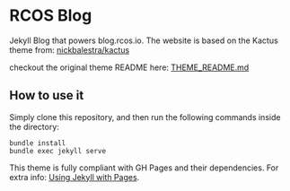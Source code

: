 # RCOS Blog

Jekyll Blog that powers blog.rcos.io. The website is based on the Kactus theme from: [nickbalestra/kactus](https://github.com/nickbalestra/kactus)

checkout the original theme README here: [THEME_README.md](THEME_README.md)

## How to use it

Simply clone this repository, and then run the following commands inside the directory:

```
bundle install
bundle exec jekyll serve
```

This theme is fully compliant with GH Pages and their dependencies.
For extra info: [Using Jekyll with Pages](https://help.github.com/articles/using-jekyll-with-pages/).
